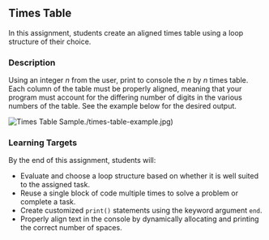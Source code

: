 ## Times Table

In this assignment, students create an aligned times table using a loop structure of their choice.

### Description

Using an integer _n_ from the user, print to console the _n_ by _n_ times table. Each column of the table must be properly aligned, meaning that your program must account for the differing number of digits in the various numbers of the table. See the example below for the desired output.

![Times Table Sample]()./times-table-example.jpg)

### Learning Targets

By the end of this assignment, students will:

- Evaluate and choose a loop structure based on whether it is well suited to the assigned task.
- Reuse a single block of code multiple times to solve a problem or complete a task.
- Create customized `print()` statements using the keyword argument `end`.
- Properly align text in the console by dynamically allocating and printing the correct number of spaces.
